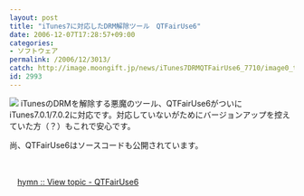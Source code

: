 ```yaml
---
layout: post
title: "iTunes7に対応したDRM解除ツール　QTFairUse6"
date: 2006-12-07T17:28:57+09:00
categories:
- ソフトウェア
permalink: /2006/12/3013/
catch: http://image.moongift.jp/news/iTunes7DRMQTFairUse6_7710/image0_thumb.png
id: 2993
---
```

[![](http://image.moongift.jp/news/iTunes7DRMQTFairUse6_7710/image0_thumb.png)](http://image.moongift.jp/news/iTunes7DRMQTFairUse6_7710/image02.png) iTunesのDRMを解除する悪魔のツール、QTFairUse6がついにiTunes7.0.1/7.0.2に対応です。対応していないがためにバージョンアップを控えていた方（？）もこれで安心です。

 

尚、QTFairUse6はソースコードも公開されています。

 

&nbsp;

 

　[hymn :: View topic - QTFairUse6](http://hymn-project.org/forums/viewtopic.php?p=9565#9565)

